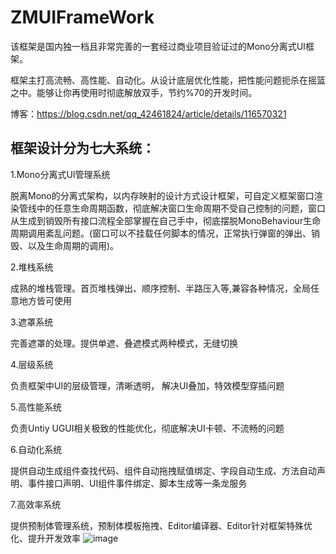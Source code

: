 # ZMUIFrameWork
该框架是国内独一档且非常完善的一套经过商业项目验证过的Mono分离式UI框架。

框架主打高流畅、高性能、自动化。从设计底层优化性能，把性能问题扼杀在摇篮之中。能够让你再使用时彻底解放双手，节约%70的开发时间。

博客：https://blog.csdn.net/qq_42461824/article/details/116570321

## 框架设计分为七大系统：

1.Mono分离式UI管理系统

脱离Mono的分离式架构，以内存映射的设计方式设计框架，可自定义框架窗口渲染管线中的任意生命周期函数，彻底解决窗口生命周期不受自己控制的问题，窗口从生成到销毁所有接口流程全部掌握在自己手中，彻底摆脱MonoBehaviour生命周期调用紊乱问题。(窗口可以不挂载任何脚本的情况，正常执行弹窗的弹出、销毁、以及生命周期的调用)。

2.堆栈系统

成熟的堆栈管理。首页堆栈弹出、顺序控制、半路压入等,兼容各种情况，全局任意地方皆可使用

3.遮罩系统

完善遮罩的处理。提供单遮、叠遮模式两种模式，无缝切换

4.层级系统

负责框架中UI的层级管理，清晰透明， 解决UI叠加，特效模型穿插问题

5.高性能系统

负责Untiy UGUI相关极致的性能优化，彻底解决UI卡顿、不流畅的问题

6.自动化系统 

提供自动生成组件查找代码、组件自动拖拽赋值绑定、字段自动生成、方法自动声明、事件接口声明、UI组件事件绑定、脚本生成等一条龙服务

7.高效率系统

提供预制体管理系统，预制体模板拖拽、Editor编译器、Editor针对框架特殊优化、提升开发效率
![image](https://github.com/user-attachments/assets/9b1092c9-b784-4f5a-ad40-983ea720e887)
